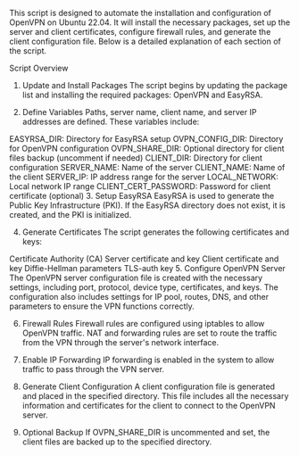 This script is designed to automate the installation and configuration of OpenVPN on Ubuntu 22.04. It will install the necessary packages, set up the server and client certificates, configure firewall rules, and generate the client configuration file. Below is a detailed explanation of each section of the script.

Script Overview
1. Update and Install Packages
The script begins by updating the package list and installing the required packages: OpenVPN and EasyRSA.

2. Define Variables
Paths, server name, client name, and server IP addresses are defined. These variables include:

EASYRSA_DIR: Directory for EasyRSA setup
OVPN_CONFIG_DIR: Directory for OpenVPN configuration
OVPN_SHARE_DIR: Optional directory for client files backup (uncomment if needed)
CLIENT_DIR: Directory for client configuration
SERVER_NAME: Name of the server
CLIENT_NAME: Name of the client
SERVER_IP: IP address range for the server
LOCAL_NETWORK: Local network IP range
CLIENT_CERT_PASSWORD: Password for client certificate (optional)
3. Setup EasyRSA
EasyRSA is used to generate the Public Key Infrastructure (PKI). If the EasyRSA directory does not exist, it is created, and the PKI is initialized.

4. Generate Certificates
The script generates the following certificates and keys:

Certificate Authority (CA)
Server certificate and key
Client certificate and key
Diffie-Hellman parameters
TLS-auth key
5. Configure OpenVPN Server
The OpenVPN server configuration file is created with the necessary settings, including port, protocol, device type, certificates, and keys. The configuration also includes settings for IP pool, routes, DNS, and other parameters to ensure the VPN functions correctly.

6. Firewall Rules
Firewall rules are configured using iptables to allow OpenVPN traffic. NAT and forwarding rules are set to route the traffic from the VPN through the server's network interface.

7. Enable IP Forwarding
IP forwarding is enabled in the system to allow traffic to pass through the VPN server.

8. Generate Client Configuration
A client configuration file is generated and placed in the specified directory. This file includes all the necessary information and certificates for the client to connect to the OpenVPN server.

9. Optional Backup
If OVPN_SHARE_DIR is uncommented and set, the client files are backed up to the specified directory.
